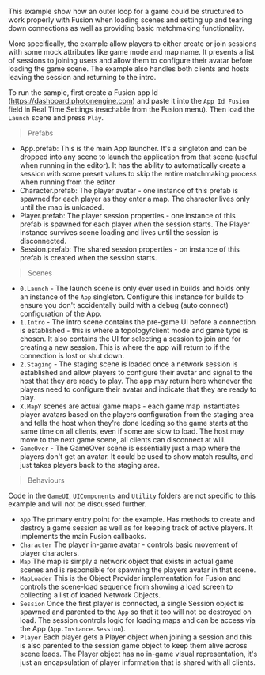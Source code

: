 This example show how an outer loop for a game could be structured to work properly with Fusion when loading scenes and setting up and tearing down connections as well as providing basic matchmaking functionality.

More specifically, the example allow players to either create or join sessions with some mock attributes like game mode and map name. It presents a list of sessions to joining users and allow them to configure their avatar before loading the game scene. The example also handles both clients and hosts leaving the session and returning to the intro.

To run the sample, first create a Fusion app Id (https://dashboard.photonengine.com) and paste it into the `App Id Fusion` field in Real Time Settings (reachable from the Fusion menu). Then load the `Launch` scene and press `Play`.

>Prefabs

* App.prefab: This is the main App launcher. It's a singleton and can be dropped into any scene to launch the application from that scene (useful when running in the editor). It has the ability to automatically create a session with some preset values to skip the entire matchmaking process when running from the editor
* Character.prefab: The player avatar - one instance of this prefab is spawned for each player as they enter a map. The character lives only until the map is unloaded.
* Player.prefab: The player session properties - one instance of this prefab is spawned for each player when the session starts. The Player instance survives scene loading and lives until the session is disconnected.
* Session.prefab: The shared session properties - on instance of this prefab is created when the session starts.

>Scenes

* `0.Launch` - The launch scene is only ever used in builds and holds only an instance of the `App` singleton. Configure this instance for builds to ensure you don't accidentally build with a debug (auto connect) configuration of the App.
* `1.Intro` - The intro scene contains the pre-game UI before a connection is established - this is where a topology/client mode and game type is chosen. It also contains the UI for selecting a session to join and for creating a new session. This is where the app will return to if the connection is lost or shut down.
* `2.Staging` - The staging scene is loaded once a network session is established and allow players to configure their avatar and signal to the host that they are ready to play. The app may return here whenever the players need to configure their avatar and indicate that they are ready to play.
* `X.MapY` scenes are actual game maps - each game map instantiates player avatars based on the players configuration from the staging area and tells the host when they're done loading so the game starts at the same time on all clients, even if some are slow to load. The host may move to the next game scene, all clients can disconnect at will.
* `GameOver` - The GameOver scene is essentially just a map where the players don't get an avatar. It could be used to show match results, and just takes players back to the staging area.

>Behaviours

Code in the `GameUI`, `UIComponents` and `Utility` folders are not specific to this example and will not be discussed further.

* `App` The primary entry point for the example. Has methods to create and destroy a game session as well as for keeping track of active players. It implements the main Fusion callbacks.
* `Character` The player in-game avatar - controls basic movement of player characters.
* `Map` The map is simply a network object that exists in actual game scenes and is responsible for spawning the players avatar in that scene.
* `MapLoader` This is the Object Provider implementation for Fusion and controls the scene-load sequence from showing a load screen to collecting a list of loaded Network Objects.
* `Session` Once the first player is connected, a single Session object is spawned and parented to the `App` so that it too will not be destroyed on load. The session controls logic for loading maps and can be access via the App (`App.Instance.Session`).
* `Player` Each player gets a Player object when joining a session and this is also parented to the session game object to keep them alive across scene loads. The Player object has no in-game visual representation, it's just an encapsulation of player information that is shared with all clients.
